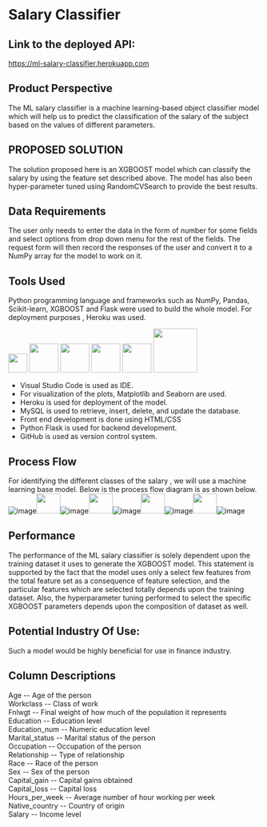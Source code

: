 # Salary Classifier

## Link to the deployed API:
https://ml-salary-classifier.herokuapp.com

## Product Perspective
The ML salary classifier is a machine learning-based object classifier model which will help us to predict the classification of the salary of the subject based on the values of different parameters.

## PROPOSED SOLUTION
The solution proposed here is an XGBOOST model which can classify the salary by using the feature set described above. The model has also been hyper-parameter tuned using RandomCVSearch to provide the best results.

## Data Requirements
The user only needs to enter the data in the form of number for some fields and select options from drop down menu for the rest of the fields. The request form will then record the responses of the user and convert it to a NumPy array for the model to work on it.

## Tools Used
Python programming language and frameworks such as NumPy, Pandas, Scikit-learn, XGBOOST and Flask were used to build the whole model. For deployment purposes , Heroku was used.


<img src="https://user-images.githubusercontent.com/89142021/136641827-9e56c9a3-b86f-43d8-b811-3c2d72063ae7.png" width="38"> <img src="https://user-images.githubusercontent.com/89142021/136641861-54181fcd-2b80-476c-b956-1b1e2c776a24.png" width="58"> <img src="https://user-images.githubusercontent.com/89142021/136642111-710bb174-1325-47aa-8b01-a988418ea829.png" width="58"> <img src="https://user-images.githubusercontent.com/89142021/136642133-d9b6459b-9b5d-466d-8cf0-b0297419be2e.png" width="58"> <img src="https://user-images.githubusercontent.com/89142021/136642249-bd4f0efb-0a6c-4e24-86de-01b1b680a581.png" width="58"> <img src="https://www.logo.wine/a/logo/MySQL/MySQL-Logo.wine.svg" width="88">

-	Visual Studio Code is used as IDE. <br>
-	For visualization of the plots, Matplotlib and Seaborn are used. <br>
-	Heroku is used for deployment of the model.<br>
-	MySQL is used to retrieve, insert, delete, and update the database.<br>
-	Front end development is done using HTML/CSS <br>
-	Python Flask is used for backend development. <br>
-	GitHub is used as version control system.
	
## Process Flow
For identifying the different classes of the salary , we will use a machine learning base model. Below is the process flow diagram is as shown below.<br>
![image](https://user-images.githubusercontent.com/89142021/136642891-e57511b8-e4b2-4d70-abd6-7ed87ab0a843.png)<img src="https://user-images.githubusercontent.com/89142021/136642947-dd21c2d2-2e86-427b-a3d9-849742c631af.png" width="48" height="40">![image](https://user-images.githubusercontent.com/89142021/136643000-abd8e4a5-2f37-40db-941c-6b4bfa2c3a45.png)<img src="https://user-images.githubusercontent.com/89142021/136642947-dd21c2d2-2e86-427b-a3d9-849742c631af.png" width="48" height="40">![image](https://user-images.githubusercontent.com/89142021/136643015-ae87c4b1-cf0b-4d78-9aaf-c2097b44d07b.png)<img src="https://user-images.githubusercontent.com/89142021/136642947-dd21c2d2-2e86-427b-a3d9-849742c631af.png" width="48" height="40">![image](https://user-images.githubusercontent.com/89142021/136643035-b3b93a0d-03c7-43ec-9e1d-05ff95f0c19d.png)<img src="https://user-images.githubusercontent.com/89142021/136642947-dd21c2d2-2e86-427b-a3d9-849742c631af.png" width="48" height="40">![image](https://user-images.githubusercontent.com/89142021/136643081-0a559048-74c0-430f-9d6a-79aa39264021.png)


## Performance
The performance of the ML salary classifier is solely dependent upon the training dataset it uses to generate the XGBOOST model. This statement is supported by the fact that the model uses only a select few features from the total feature set as a consequence of feature selection, and the particular features which are selected totally depends upon the training dataset. Also, the hyperparameter tuning performed to select the specific XGBOOST parameters depends upon the composition of dataset as well.

## Potential Industry Of Use:
Such a model would be highly beneficial for use in finance industry.

## Column Descriptions

Age -- Age of the person <br>
Workclass -- Class of work <br>
Fnlwgt -- Final weight of how much of the population it represents <br>
Education -- Education level <br>
Education_num -- Numeric education level <br>
Marital_status -- Marital status  of the person <br>
Occupation -- Occupation  of the person <br>
Relationship -- Type of relationship <br>
Race -- Race of the person <br>
Sex -- Sex of the person <br>
Capital_gain -- Capital gains obtained <br>
Capital_loss -- Capital loss <br>
Hours_per_week -- Average number of hour working per week<br>
Native_country -- Country of origin<br>
Salary -- Income level<br>






